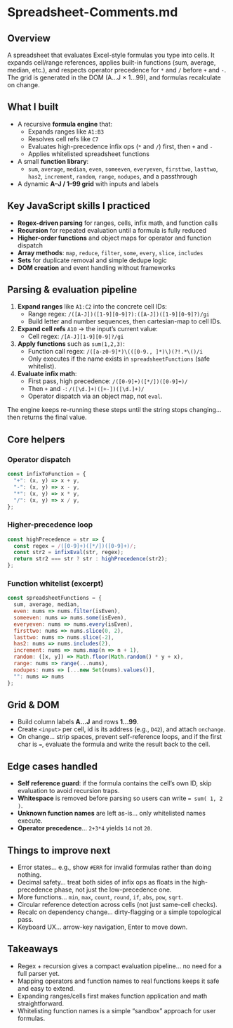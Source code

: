 # Spreadsheet-Comments.md

## Overview
A spreadsheet that evaluates Excel-style formulas you type into cells. It expands cell/range references, applies built-in functions (sum, average, median, etc.), and respects operator precedence for `*` and `/` before `+` and `-`. The grid is generated in the DOM (A…J × 1…99), and formulas recalculate on change.

## What I built
- A recursive **formula engine** that:
  - Expands ranges like `A1:B3`
  - Resolves cell refs like `C7`
  - Evaluates high-precedence infix ops (`*` and `/`) first, then `+` and `-`
  - Applies whitelisted spreadsheet functions
- A small **function library**:
  - `sum`, `average`, `median`, `even`, `someeven`, `everyeven`, `firsttwo`, `lasttwo`, `has2`, `increment`, `random`, `range`, `nodupes`, and a passthrough
- A dynamic **A–J / 1–99 grid** with inputs and labels

## Key JavaScript skills I practiced
- **Regex-driven parsing** for ranges, cells, infix math, and function calls
- **Recursion** for repeated evaluation until a formula is fully reduced
- **Higher-order functions** and object maps for operator and function dispatch
- **Array methods**: `map`, `reduce`, `filter`, `some`, `every`, `slice`, `includes`
- **Sets** for duplicate removal and simple dedupe logic
- **DOM creation** and event handling without frameworks

## Parsing & evaluation pipeline
1. **Expand ranges** like `A1:C2` into the concrete cell IDs:
   - Range regex: `/([A-J])([1-9][0-9]?):([A-J])([1-9][0-9]?)/gi`
   - Build letter and number sequences, then cartesian-map to cell IDs.
2. **Expand cell refs** `A10` → the input’s current value:
   - Cell regex: `/[A-J][1-9][0-9]?/gi`
3. **Apply functions** such as `sum(1,2,3)`:
   - Function call regex: `/([a-z0-9]*)\(([0-9., ]*)\)(?!.*\()/i`
   - Only executes if the name exists in `spreadsheetFunctions` (safe whitelist).
4. **Evaluate infix math**:
   - First pass, high precedence: `/([0-9]+)([*/])([0-9]+)/`
   - Then `+` and `-`: `/([\d.]+)([+-])([\d.]+)/`
   - Operator dispatch via an object map, not `eval`.

The engine keeps re-running these steps until the string stops changing… then returns the final value.

## Core helpers

### Operator dispatch
```js
const infixToFunction = {
  "+": (x, y) => x + y,
  "-": (x, y) => x - y,
  "*": (x, y) => x * y,
  "/": (x, y) => x / y,
};
```

### Higher-precedence loop
```js
const highPrecedence = str => {
  const regex = /([0-9]+)([*/])([0-9]+)/;
  const str2 = infixEval(str, regex);
  return str2 === str ? str : highPrecedence(str2);
};
```

### Function whitelist (excerpt)
```js
const spreadsheetFunctions = {
  sum, average, median,
  even: nums => nums.filter(isEven),
  someeven: nums => nums.some(isEven),
  everyeven: nums => nums.every(isEven),
  firsttwo: nums => nums.slice(0, 2),
  lasttwo: nums => nums.slice(-2),
  has2: nums => nums.includes(2),
  increment: nums => nums.map(n => n + 1),
  random: ([x, y]) => Math.floor(Math.random() * y + x),
  range: nums => range(...nums),
  nodupes: nums => [...new Set(nums).values()],
  "": nums => nums
};
```

## Grid & DOM
- Build column labels **A…J** and rows **1…99**.
- Create `<input>` per cell, id is its address (e.g., `D42`), and attach `onchange`.
- On change… strip spaces, prevent self-reference loops, and if the first char is `=`, evaluate the formula and write the result back to the cell.

## Edge cases handled
- **Self reference guard**: if the formula contains the cell’s own ID, skip evaluation to avoid recursion traps.
- **Whitespace** is removed before parsing so users can write `= sum( 1, 2 )`.
- **Unknown function names** are left as-is… only whitelisted names execute.
- **Operator precedence**… `2+3*4` yields `14` not `20`.

## Things to improve next
- Error states… e.g., show `#ERR` for invalid formulas rather than doing nothing.
- Decimal safety… treat both sides of infix ops as floats in the high-precedence phase, not just the low-precedence one.
- More functions… `min`, `max`, `count`, `round`, `if`, `abs`, `pow`, `sqrt`.
- Circular reference detection across cells (not just same-cell checks).
- Recalc on dependency change… dirty-flagging or a simple topological pass.
- Keyboard UX… arrow-key navigation, Enter to move down.

## Takeaways
- Regex + recursion gives a compact evaluation pipeline… no need for a full parser yet.
- Mapping operators and function names to real functions keeps it safe and easy to extend.
- Expanding ranges/cells first makes function application and math straightforward.
- Whitelisting function names is a simple “sandbox” approach for user formulas.
